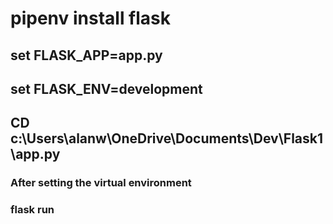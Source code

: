 # pipenv install flask

## set FLASK_APP=app.py

## set FLASK_ENV=development

## CD c:\\Users\\alanw\\OneDrive\\Documents\\Dev\\Flask1\\app.py

### After setting the virtual environment

### flask run
